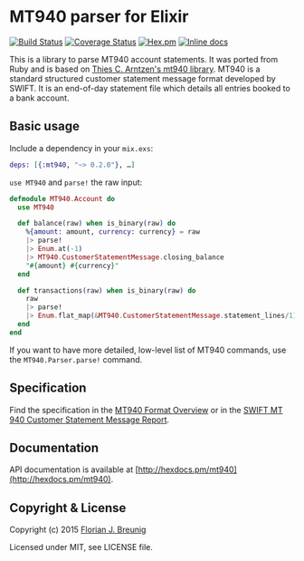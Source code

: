 MT940 parser for Elixir
=======================

[![Build Status](https://travis-ci.org/my-flow/mt940.svg?branch=master)](https://travis-ci.org/my-flow/mt940)
[![Coverage Status](https://coveralls.io/repos/my-flow/mt940/badge.svg?branch=master)](https://coveralls.io/r/my-flow/mt940?branch=master)
[![Hex.pm](https://img.shields.io/hexpm/v/mt940.svg)](https://hex.pm/packages/mt940)
[![Inline docs](http://inch-ci.org/github/my-flow/mt940.svg)](http://inch-ci.org/github/my-flow/mt940)

This is a library to parse MT940 account statements. It was ported from Ruby and is based on
[Thies C. Arntzen's mt940 library](https://github.com/betterplace/mt940_parser).
MT940 is a standard structured customer statement message format developed by SWIFT. It is an
end-of-day statement file which details all entries booked to a bank account.

## Basic usage

Include a dependency in your `mix.exs`:

```elixir
deps: [{:mt940, "~> 0.2.0"}, …]
```

`use MT940` and `parse!` the raw input:

```elixir
defmodule MT940.Account do
  use MT940

  def balance(raw) when is_binary(raw) do
    %{amount: amount, currency: currency} = raw
    |> parse!
    |> Enum.at(-1)
    |> MT940.CustomerStatementMessage.closing_balance
    "#{amount} #{currency}"
  end

  def transactions(raw) when is_binary(raw) do
    raw
    |> parse!
    |> Enum.flat_map(&MT940.CustomerStatementMessage.statement_lines/1)
  end
end
```

If you want to have more detailed, low-level list of MT940 commands, use the
`MT940.Parser.parse!` command.


## Specification

Find the specification in the [MT940 Format Overview](http://www.sepaforcorporates.com/swift-for-corporates/account-statement-mt940-file-format-overview/)
or in the [SWIFT MT 940 Customer Statement Message Report](http://martin.hinner.info/bankconvert/swift_mt940_942.pdf).


## Documentation

API documentation is available at [http://hexdocs.pm/mt940](http://hexdocs.pm/mt940).


## Copyright & License

Copyright (c) 2015 [Florian J. Breunig](http://www.my-flow.com)

Licensed under MIT, see LICENSE file.
